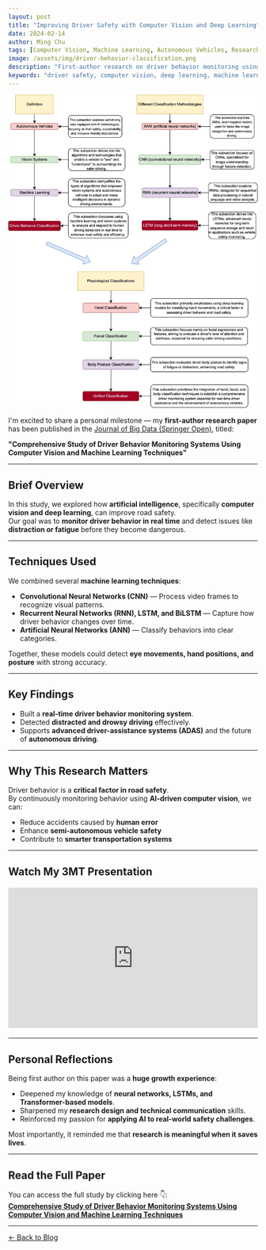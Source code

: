 ```yaml
---
layout: post
title: "Improving Driver Safety with Computer Vision and Deep Learning"
date: 2024-02-14
author: Ming Chu
tags: [Computer Vision, Machine Learning, Autonomous Vehicles, Research]
image: /assets/img/driver-behavior-classification.png
description: "First-author research on driver behavior monitoring using deep learning and computer vision, enhancing road safety and advancing autonomous vehicle technology."
keywords: "driver safety, computer vision, deep learning, machine learning, LSTM, BiLSTM, autonomous vehicles, driver monitoring system"
---
```


![Driver Behavior Classification Overview](/assets/img/driver-behavior-classification.png)

I'm excited to share a personal milestone — my **first-author research paper** has been published in the [Journal of Big Data (Springer Open)](https://link.springer.com/article/10.1186/s40537-024-00890-0), titled:

**"Comprehensive Study of Driver Behavior Monitoring Systems Using Computer Vision and Machine Learning Techniques"**

---

##  Brief Overview

In this study, we explored how **artificial intelligence**, specifically **computer vision and deep learning**, can improve road safety.  
Our goal was to **monitor driver behavior in real time** and detect issues like **distraction or fatigue** before they become dangerous.

---

##  Techniques Used

We combined several **machine learning techniques**:

- **Convolutional Neural Networks (CNN)** — Process video frames to recognize visual patterns.  
- **Recurrent Neural Networks (RNN), LSTM, and BiLSTM** — Capture how driver behavior changes over time.  
- **Artificial Neural Networks (ANN)** — Classify behaviors into clear categories.

Together, these models could detect **eye movements, hand positions, and posture** with strong accuracy.

---

##  Key Findings

- Built a **real-time driver behavior monitoring system**.  
- Detected **distracted and drowsy driving** effectively.  
- Supports **advanced driver-assistance systems (ADAS)** and the future of **autonomous driving**.

---

##  Why This Research Matters

Driver behavior is a **critical factor in road safety**.  
By continuously monitoring behavior using **AI-driven computer vision**, we can:

- Reduce accidents caused by **human error**  
- Enhance **semi-autonomous vehicle safety**  
- Contribute to **smarter transportation systems**  

---

##  Watch My 3MT Presentation

<div style="position: relative; padding-bottom: 56.25%; height: 0; overflow: hidden; max-width: 100%; margin: 20px 0;">
  <iframe 
    src="https://www.youtube.com/embed/ezQxikFTFGs?si=tt_SugehJRr1L_GW" 
    title="3MT Presentation" 
    frameborder="0" 
    allow="accelerometer; autoplay; clipboard-write; encrypted-media; gyroscope; picture-in-picture; web-share" 
    referrerpolicy="strict-origin-when-cross-origin" 
    allowfullscreen
    style="position: absolute; top: 0; left: 0; width: 100%; height: 100%;">
  </iframe>
</div>

---

##  Personal Reflections

Being first author on this paper was a **huge growth experience**:

- Deepened my knowledge of **neural networks, LSTMs, and Transformer-based models**.  
- Sharpened my **research design and technical communication** skills.  
- Reinforced my passion for **applying AI to real-world safety challenges**.

Most importantly, it reminded me that **research is meaningful when it saves lives**.

---

##  Read the Full Paper

You can access the full study by clicking here 👇:  
[**Comprehensive Study of Driver Behavior Monitoring Systems Using Computer Vision and Machine Learning Techniques**](https://link.springer.com/article/10.1186/s40537-024-00890-0)

---

[← Back to Blog](/blog)
